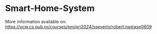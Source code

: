 # Smart-Home-System

More information available on: https://ocw.cs.pub.ro/courses/pm/prj2024/sseverin/robert.nastase0609
